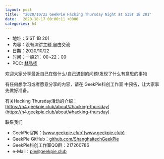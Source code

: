 ```yaml
---
layout: post
title:  "2020/10/22 GeekPie Hacking Thursday Night at SIST 1B 201"
date:   2020-10-17 00:00:11 +0000
categories: h4
---
```

- 地址：SIST 1B 201
- 内容：没有演讲主题,自由交流
- 日期：2020/10/22 
- 时间：一般21：00~22：00
- POC: [林弘扬](mailto://linhy@shanghaitech.edu.cn)

欢迎大家分享最近自己在做什么\自己遇到的问题\发现了什么有意思的事物

有任何想学习或者愿意分享的内容，请在 GeekPie科创工作室 中预告，让大家事先做好准备。

有关Hacking Thursday活动的介绍：
[https://h4.geekpie.club/about/#hacking-thursday](https://h4.geekpie.club/about/#hacking-thursday)

联系我们
- GeekPie官网：[www.geekpie.club](www.geekpie.club)
- GeekPie GitHub：[github.com/ShanghaitechGeekPie](github.com/ShanghaitechGeekPie)
- GeekPie科创工作室QQ群：217260786
- e-Mail：[pie@geekpie.club](mailto://pie@geekpie.club)

